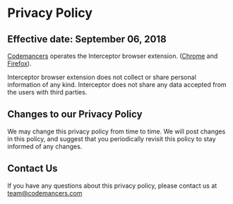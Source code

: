 # Privacy Policy

## Effective date: September 06, 2018
[Codemancers](https://codemancers.com) operates the Interceptor browser extension. ([Chrome](https://chrome.google.com/webstore/detail/interceptor/enenfaicdcfgcnjmiigcjbmlbaoapnen) and [Firefox](https://addons.mozilla.org/en-US/firefox/addon/xhr-interceptor/)).

Interceptor browser extension does not collect or share personal information of any kind. Interceptor does not share any data accepted from the users with third parties.

## Changes to our Privacy Policy
We may change this privacy policy from time to time. We will post changes in this policy, and suggest that you periodically revisit this policy to stay informed of any changes.

## Contact Us
If you have any questions about this privacy policy, please contact us at [team@codemancers.com](mailto:team@codemancers.com)
